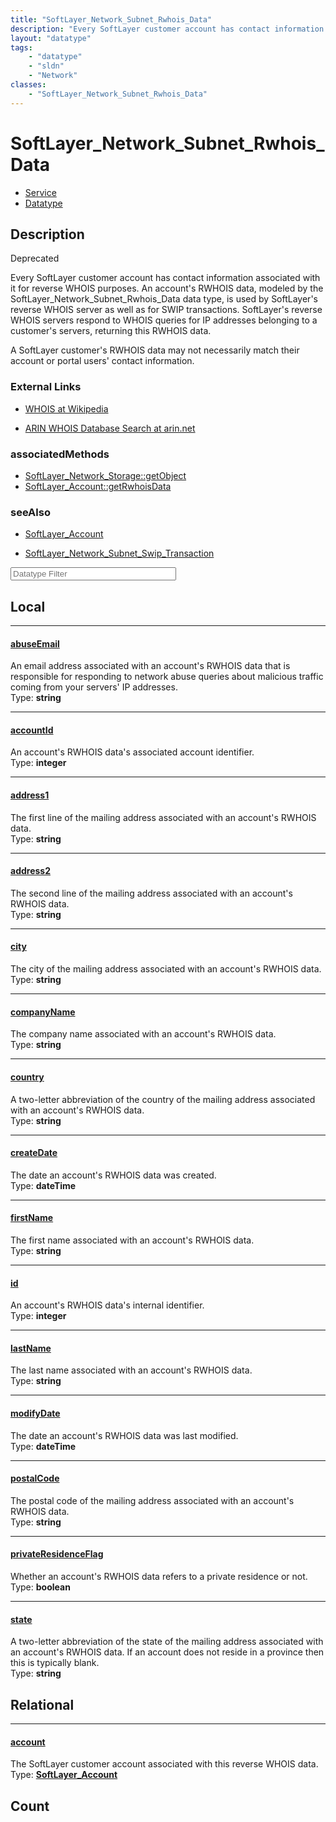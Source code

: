 ```yaml
---
title: "SoftLayer_Network_Subnet_Rwhois_Data"
description: "Every SoftLayer customer account has contact information associated with it for reverse WHOIS purposes. An account's RWH... "
layout: "datatype"
tags:
    - "datatype"
    - "sldn"
    - "Network"
classes:
    - "SoftLayer_Network_Subnet_Rwhois_Data"
---
```


# SoftLayer_Network_Subnet_Rwhois_Data
<div id='service-datatype'>
    <ul id='sldn-reference-tabs'>
    <li id='service'> <a href='/reference/services/SoftLayer_Network_Subnet_Rwhois_Data' >Service</a></li>    <li id='datatype'> <a href='/reference/datatypes/SoftLayer_Network_Subnet_Rwhois_Data' >Datatype</a></li>
    </ul>
</div>

## Description 

<div class="deprecated"><span class="deprecation-label">Deprecated  </span></div>

Every SoftLayer customer account has contact information associated with it for reverse WHOIS purposes. An account's RWHOIS data, modeled by the SoftLayer_Network_Subnet_Rwhois_Data data type, is used by SoftLayer's reverse WHOIS server as well as for SWIP transactions. SoftLayer's reverse WHOIS servers respond to WHOIS queries for IP addresses belonging to a customer's servers, returning this RWHOIS data. 

A SoftLayer customer's RWHOIS data may not necessarily match their account or portal users' contact information. 

### External Links


* [WHOIS at Wikipedia](http://en.wikipedia.org/wiki/WHOIS)


* [ARIN WHOIS Database Search at arin.net](http://www.arin.net/whois/)



### associatedMethods

*  [SoftLayer_Network_Storage::getObject](/reference/services/SoftLayer_Network_Storage/getObject )
*  [SoftLayer_Account::getRwhoisData](/reference/services/SoftLayer_Account/getRwhoisData )



### seeAlso

* [SoftLayer_Account](/reference/services/SoftLayer_Account )


* [SoftLayer_Network_Subnet_Swip_Transaction](/reference/services/SoftLayer_Network_Subnet_Swip_Transaction )




<!-- Filer BEGIN -->
<div class="view-filters">
        <div class="clearfix">
            <div class="search-input-box">
                <input placeholder="Datatype Filter" onkeyup="titleSearch(inputId='prop-input', divId='properties', elementClass='prop-row')" 
                    type="text" id="prop-input" value="" size="30" maxlength="128" class="form-text">
            </div>
        </div>
</div>
<!-- Filer END -->

<div id="properties" class="content">
<div id="localProperties" class="prop-content" >

## Local
<div class="prop-row">

-----
[abuseEmail]: #abuseemail
#### [abuseEmail]
An email address associated with an account's RWHOIS data that is responsible for responding to network abuse queries about malicious traffic coming from your servers' IP addresses.  
<span class="type-label">Type: </span>**string**  



</div>
<div class="prop-row">

-----
[accountId]: #accountid
#### [accountId]
An account's RWHOIS data's associated account identifier.  
<span class="type-label">Type: </span>**integer**  



</div>
<div class="prop-row">

-----
[address1]: #address1
#### [address1]
The first line of the mailing address associated with an account's RWHOIS data.  
<span class="type-label">Type: </span>**string**  



</div>
<div class="prop-row">

-----
[address2]: #address2
#### [address2]
The second line of the mailing address associated with an account's RWHOIS data.  
<span class="type-label">Type: </span>**string**  



</div>
<div class="prop-row">

-----
[city]: #city
#### [city]
The city of the mailing address associated with an account's RWHOIS data.  
<span class="type-label">Type: </span>**string**  



</div>
<div class="prop-row">

-----
[companyName]: #companyname
#### [companyName]
The company name associated with an account's RWHOIS data.  
<span class="type-label">Type: </span>**string**  



</div>
<div class="prop-row">

-----
[country]: #country
#### [country]
A two-letter abbreviation of the country of the mailing address associated with an account's RWHOIS data.  
<span class="type-label">Type: </span>**string**  



</div>
<div class="prop-row">

-----
[createDate]: #createdate
#### [createDate]
The date an account's RWHOIS data was created.  
<span class="type-label">Type: </span>**dateTime**  



</div>
<div class="prop-row">

-----
[firstName]: #firstname
#### [firstName]
The first name associated with an account's RWHOIS data.  
<span class="type-label">Type: </span>**string**  



</div>
<div class="prop-row">

-----
[id]: #id
#### [id]
An account's RWHOIS data's internal identifier.  
<span class="type-label">Type: </span>**integer**  



</div>
<div class="prop-row">

-----
[lastName]: #lastname
#### [lastName]
The last name associated with an account's RWHOIS data.  
<span class="type-label">Type: </span>**string**  



</div>
<div class="prop-row">

-----
[modifyDate]: #modifydate
#### [modifyDate]
The date an account's RWHOIS data was last modified.  
<span class="type-label">Type: </span>**dateTime**  



</div>
<div class="prop-row">

-----
[postalCode]: #postalcode
#### [postalCode]
The postal code of the mailing address associated with an account's RWHOIS data.  
<span class="type-label">Type: </span>**string**  



</div>
<div class="prop-row">

-----
[privateResidenceFlag]: #privateresidenceflag
#### [privateResidenceFlag]
Whether an account's RWHOIS data refers to a private residence or not.  
<span class="type-label">Type: </span>**boolean**  



</div>
<div class="prop-row">

-----
[state]: #state
#### [state]
A two-letter abbreviation of the state of the mailing address associated with an account's RWHOIS data. If an account does not reside in a province then this is typically blank.  
<span class="type-label">Type: </span>**string**  



</div>
</div>
<!-- LOCAL PROPERTY END -->

<div id="relationalProperties"  class="prop-content" >

## Relational
<div class="prop-row">

-----
[account]: #account
#### [account]
The SoftLayer customer account associated with this reverse WHOIS data.  
<span class="type-label">Type: </span>**<a href='/reference/datatypes/SoftLayer_Account'>SoftLayer_Account </a>**  



</div>

## Count
</div>


